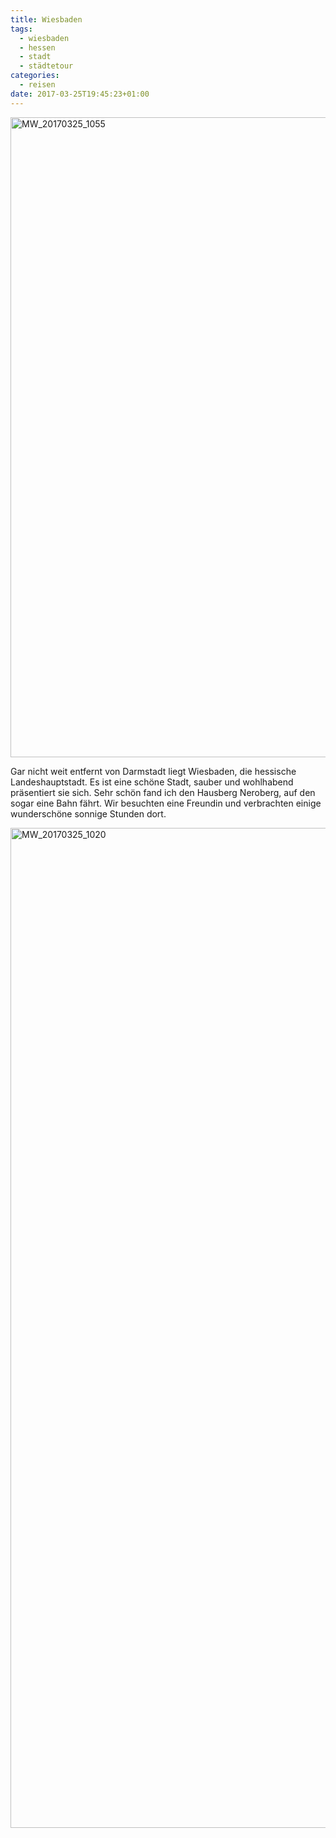 ```yaml
---
title: Wiesbaden
tags: 
  - wiesbaden
  - hessen
  - stadt
  - städtetour
categories:
  - reisen
date: 2017-03-25T19:45:23+01:00
---
```


<a data-flickr-embed="true"  href="https://www.flickr.com/photos/mwellner/33760562096/in/dateposted-public/" title="MW_20170325_1055"><img src="https://c1.staticflickr.com/4/3835/33760562096_05f5b896b3_b.jpg" width="1024" height="1024" alt="MW_20170325_1055"></a>

Gar nicht weit entfernt von Darmstadt liegt Wiesbaden, die hessische Landeshauptstadt. Es ist eine schöne Stadt, sauber und wohlhabend präsentiert sie sich. Sehr schön fand ich den Hausberg Neroberg, auf den sogar eine Bahn fährt. Wir besuchten eine Freundin und verbrachten einige wunderschöne sonnige Stunden dort. 

<a data-flickr-embed="true"  href="https://www.flickr.com/photos/mwellner/33416514610/in/dateposted-public/" title="MW_20170325_1020"><img src="https://c1.staticflickr.com/3/2871/33416514610_cc9c0b1b7c_h.jpg" width="1200" height="1600" alt="MW_20170325_1020"></a><script async src="//embedr.flickr.com/assets/client-code.js" charset="utf-8"></script>